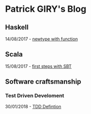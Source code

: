 # Patrick GIRY's Blog

## Haskell

14/08/2017 - [newtype with function](https://github.com/PatrickGIRY/NewtypeFunc)

## Scala

15/08/2017 - [first steps with SBT](scala/sbt/first-steps-with-sbt.md) 

## Software craftsmanship

### Test Driven Develoment

30/01/2018 - [TDD Defintion](SoftwareCraftsmanship/TestDrivenDevelopment/TDD_definition.md)

